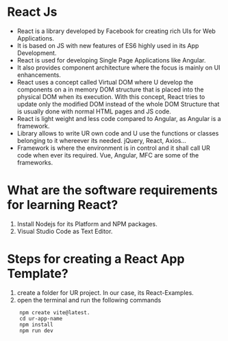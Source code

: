 # React Js
- React is a library developed by Facebook for creating rich UIs for Web Applications. 
- It is based on JS with new features of ES6 highly used in its App Development. 
- React is used for developing Single Page Applications like Angular. 
- It also provides component architecture where the focus is mainly on UI enhancements. 
- React uses a concept called Virtual DOM where U develop the components on a in memory DOM structure that is placed into the physical DOM when its execution. With this concept, React tries to update only the modified DOM instead of the whole DOM Structure that is usually done with normal HTML pages and JS code. 
- React is light weight and less code compared to Angular, as Angular is a framework. 
- Library allows to write UR own code and U use the functions or classes belonging to it whereever its needed. jQuery, React, Axios...
- Framework is where the environment is in control and it shall call UR code when ever its required. Vue, Angular, MFC are some of the frameworks. 

# What are the software requirements for learning React?
1. Install Nodejs for its Platform and NPM packages. 
2. Visual Studio Code as Text Editor. 

# Steps for creating a React App Template?
1. create a folder for UR project. In our case, its React-Examples. 
2. open the terminal and run the following commands
```
    npm create vite@latest. 
    cd ur-app-name
    npm install
    npm run dev
```
